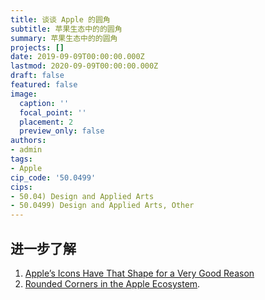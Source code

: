 ```yaml
---
title: 谈谈 Apple 的圆角
subtitle: 苹果生态中的的圆角
summary: 苹果生态中的的圆角
projects: []
date: 2019-09-09T00:00:00.000Z
lastmod: 2020-09-09T00:00:00.000Z
draft: false
featured: false
image:
  caption: ''
  focal_point: ''
  placement: 2
  preview_only: false
authors:
- admin
tags:
- Apple
cip_code: '50.0499'
cips:
- 50.04) Design and Applied Arts
- 50.0499) Design and Applied Arts, Other
---
```


## 进一步了解

1. [Apple’s Icons Have That Shape for a Very Good Reason](https://hackernoon.com/apples-icons-have-that-shape-for-a-very-good-reason-720d4e7c8a14)
1. [Rounded Corners in the Apple Ecosystem](https://medium.com/minimal-notes/rounded-corners-in-the-apple-ecosystem-1b3f45e18fcc).